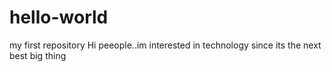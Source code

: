 # hello-world
my first repository
Hi peeople..im interested in technology since its the next best big thing
